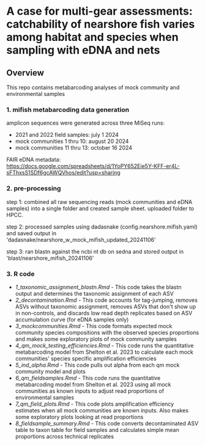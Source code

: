 # A case for multi-gear assessments: catchability of nearshore fish varies among habitat and species when sampling with eDNA and nets  

## Overview 

This repo contains metabarcoding analyses of mock community and environmental samples

### 1. mifish metabarcoding data generation 

amplicon sequences were generated across three MiSeq runs: 
* 2021 and 2022 field samples: july 1 2024
* mock communities 1 thru 10: august 20 2024
* mock communities 11 thru 13: october 16 2024

FAIR eDNA metadata: https://docs.google.com/spreadsheets/d/1YoPY652Eie5Y-KFF-er4L-sFThxsS1SDf6gcAWQVhos/edit?usp=sharing

### 2. pre-processing 

step 1: combined all raw sequencing reads (mock communities and eDNA samples) into a single folder and created sample sheet. uploaded folder to HPCC.

step 2: processed samples using dadasnake (config.nearshore.mifish.yaml) and saved output in 'dadasnake/nearshore_w_mock_mifish_updated_20241106'

step 3: ran blastn against the ncbi nt db on sedna and stored output in 'blast/nearshore_mifish_20241106'

### 3. R code 

* *1_taxonomic_assignment_blastn.Rmd* - This code takes the blastn output and determines the taxonomic assignment of each ASV    
* *2_decontamination.Rmd* - This code accounts for tag-jumping, removes ASVs without taxonomic assignment, removes ASVs that don't show up in non-controls, and discards low read depth replicates based on ASV accumulation curve (for eDNA samples only)   
* *3_mockcommunities.Rmd* - This code formats expected mock community species compositions with the observed species proportions and makes some exploratory plots of mock community samples   
* *4_qm_mock_testing_efficiencies.Rmd* - This code runs the quantitative metabarcoding model from Shelton et al. 2023 to calculate each mock communities' species specific amplification efficiencies 
* *5_ind_alpha.Rmd* - This code pulls out alpha from each qm mock community model and plots   
* *6_qm_fieldsamples.Rmd* - This code runs the quantitative metabarcoding model from Shelton et al. 2023 using all mock communities as known inputs to adjust read proportions of environmental samples   
* *7_qm_field_plots.Rmd* - This code plots amplification efficiency estimates when all mock communities are known inputs. Also makes some exploratory plots looking at read proportions   
* *8_fieldsample_summary.Rmd* - This code converts decontaminated ASV table to taxon table for field samples and calculates simple mean proportions across technical replicates    
